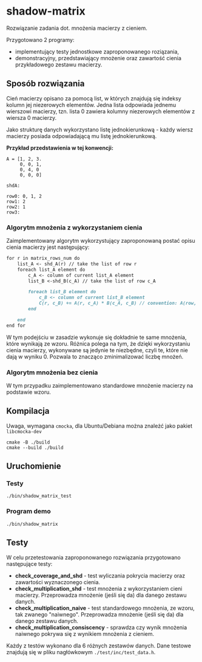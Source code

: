 # shadow-matrix

Rozwiązanie zadania dot. mnożenia macierzy z cieniem.

Przygotowano 2 programy: 
* implementujący testy jednostkowe zaproponowanego roziązania,
* demonstracyjny, przedstawiający mnożenie oraz zawartość cienia przykładowego zestawu macierzy.

## Sposób rozwiązania

Cień macierzy opisano za pomocą list, w których znajdują się
indeksy kolumn jej niezerowych elementów. Jedna lista odpowiada jednemu wierszowi macierzy, tzn.
lista 0 zawiera kolumny niezerowych elementów z wiersza 0 macierzy.

Jako strukturę danych wykorzystano listę jednokierunkową - każdy wiersz macierzy
posiada odpowiadającą mu listę jednokierunkową.

**Przykład przedstawienia w tej konwencji:**
```
A = [1, 2, 3.
     0, 0, 1,
     0, 4, 0
     0, 0, 0]
     
shdA:

row0: 0, 1, 2
row1: 2
row2: 1    
row3:  
```

### Algorytm mnożenia z wykorzystaniem cienia

Zaimplementowany algorytm wykorzystujący zaproponowaną postać opisu cienia macierzy jest następujący:

```markdown
for r in matrix_rows_num do
    list_A <- shd_A(r) // take the list of row r
    foreach list_A element do
        c_A <- column of current list_A element
        list_B <-shd_B(c_A) // take the list of row c_A

        foreach list_B element do
            c_B <- column of current list_B element
            C(r, c_B) += A(r, c_A) * B(c_A, c_B) // convention: A(row, column)
        end

    end
end for
```

W tym podejściu w zasadzie wykonuje się dokładnie te same mnożenia, które wynikają ze wzoru.
Różnica polega na tym, że dzięki wykorzystaniu cienia macierzy, wykonywane są jedynie te niezbędne, czyli te, które nie dają w wyniku 0.
Pozwala to znacząco zminimalizować liczbę mnożeń.

### Algorytm mnożenia bez cienia

W tym przypadku zaimplementowano standardowe mnożenie macierzy na podstawie wzoru.

## Kompilacja

Uwaga, wymagana `cmocka`, dla Ubuntu/Debiana można znależć jako pakiet `libcmocka-dev`

```
cmake -B ./build
cmake --build ./build
```

## Uruchomienie
### Testy

```
./bin/shadow_matrix_test
```
### Program demo
```
./bin/shadow_matrix
```
## Testy 

W celu przetestowania zaproponowanego rozwiązania przygotowano następujące testy:
* **check_coverage_and_shd** - test wyliczania pokrycia macierzy oraz zawartości wyznaczonego cienia.
* **check_multiplication_shd** - test mnożenia z wykorzystaniem cieni macierzy. Przeprowadza mnożenie
  (jeśli się da) dla danego zestawu danych.
* **check_multiplication_naive** - test standardowego mnożenia, ze wzoru, tak zwanego "naiwnego". Przeprowadza mnożenie
  (jeśli się da) dla danego zestawu danych.
* **check_multiplication_consiscency** - sprawdza czy wynik mnożenia naiwnego pokrywa się z wynikiem mnożenia z cieniem.

Każdy z testów wykonano dla 6 różnych zestawów danych. Dane testowe znajdują się w pliku nagłówkowym `./test/inc/test_data.h`.